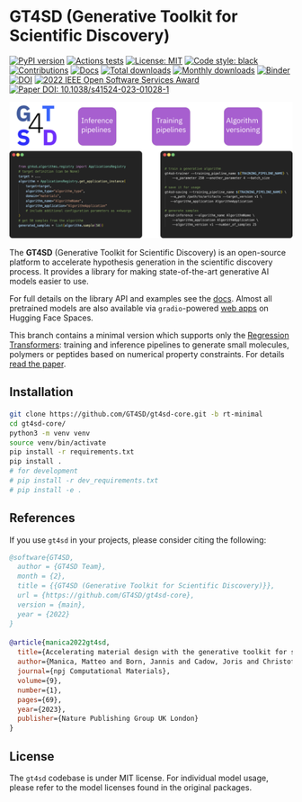 # GT4SD (Generative Toolkit for Scientific Discovery)

[![PyPI version](https://badge.fury.io/py/gt4sd.svg)](https://badge.fury.io/py/gt4sd)
[![Actions tests](https://github.com/gt4sd/gt4sd-core/actions/workflows/tests.yaml/badge.svg)](https://github.com/gt4sd/gt4sd-core/actions)
[![License: MIT](https://img.shields.io/badge/License-MIT-yellow.svg)](https://opensource.org/licenses/MIT)
[![Code style: black](https://img.shields.io/badge/code%20style-black-000000.svg)](https://github.com/psf/black)
[![Contributions](https://img.shields.io/badge/contributions-welcome-blue)](https://github.com/GT4SD/gt4sd-core/blob/main/CONTRIBUTING.md)
[![Docs](https://img.shields.io/badge/website-live-brightgreen)](https://gt4sd.github.io/gt4sd-core/)
[![Total downloads](https://pepy.tech/badge/gt4sd)](https://pepy.tech/project/gt4sd)
[![Monthly downloads](https://pepy.tech/badge/gt4sd/month)](https://pepy.tech/project/gt4sd)
[![Binder](https://mybinder.org/badge_logo.svg)](https://mybinder.org/v2/gh/GT4SD/gt4sd-core/main)
[![DOI](https://zenodo.org/badge/458309249.svg)](https://zenodo.org/badge/latestdoi/458309249)
[![2022 IEEE Open Software Services Award](https://img.shields.io/badge/Award-2022%20IEEE%20Open%20Software%20Services%20Award-yellow)](https://conferences.computer.org/services/2022/awards/oss_award.html)
[![Paper DOI: 10.1038/s41524-023-01028-1](https://zenodo.org/badge/DOI/10.1038/s41524-023-01028-1.svg)](https://www.nature.com/articles/s41524-023-01028-1)

<img src="./docs/_static/gt4sd_graphical_abstract.png" alt="logo" width="800">


The **GT4SD** (Generative Toolkit for Scientific Discovery) is an open-source platform to accelerate hypothesis generation in the scientific discovery process. It provides a library for making state-of-the-art generative AI models easier to use.

For full details on the library API and examples see the [docs](https://gt4sd.github.io/gt4sd-core/).
Almost all pretrained models are also available via `gradio`-powered [web apps](https://huggingface.co/GT4SD) on Hugging Face Spaces.

This branch contains a minimal version which supports only the [Regression Transformers](https://github.com/IBM/regression-transformer/): training and inference pipelines to generate small molecules, polymers or peptides based on numerical property constraints. For details [read the paper](https://www.nature.com/articles/s42256-023-00639-z).

## Installation

```sh
git clone https://github.com/GT4SD/gt4sd-core.git -b rt-minimal
cd gt4sd-core/
python3 -m venv venv
source venv/bin/activate
pip install -r requirements.txt
pip install .
# for development
# pip install -r dev_requirements.txt
# pip install -e .
```

## References

If you use `gt4sd` in your projects, please consider citing the following:

```bib
@software{GT4SD,
  author = {GT4SD Team},
  month = {2},
  title = {{GT4SD (Generative Toolkit for Scientific Discovery)}},
  url = {https://github.com/GT4SD/gt4sd-core},
  version = {main},
  year = {2022}
}

@article{manica2022gt4sd,
  title={Accelerating material design with the generative toolkit for scientific discovery},
  author={Manica, Matteo and Born, Jannis and Cadow, Joris and Christofidellis, Dimitrios and Dave, Ashish and Clarke, Dean and Teukam, Yves Gaetan Nana and Giannone, Giorgio and Hoffman, Samuel C and Buchan, Matthew and others},
  journal={npj Computational Materials},
  volume={9},
  number={1},
  pages={69},
  year={2023},
  publisher={Nature Publishing Group UK London}
}
```

## License

The `gt4sd` codebase is under MIT license.
For individual model usage, please refer to the model licenses found in the original packages.

